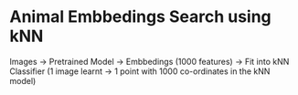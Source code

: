 # Animal Embbedings Search using kNN

Images -> Pretrained Model -> Embbedings (1000 features) -> Fit into kNN Classifier (1 image learnt -> 1 point with 1000 co-ordinates in the kNN model)